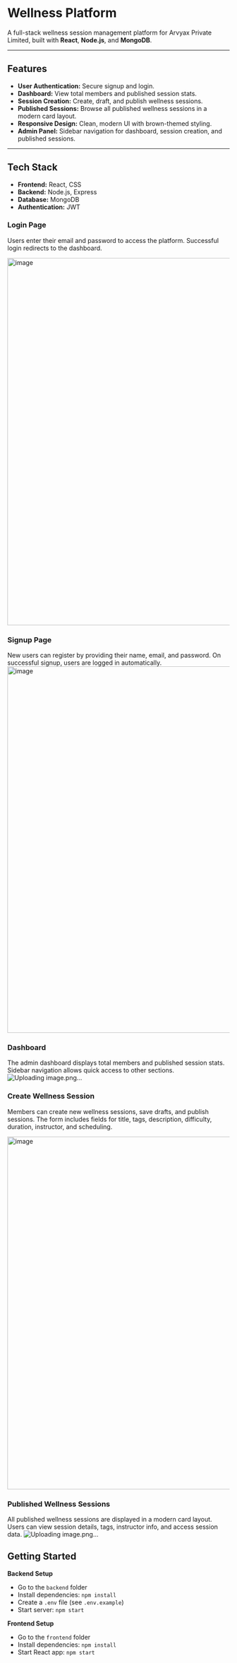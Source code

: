 # Wellness Platform

A full-stack wellness session management platform for Arvyax Private Limited, built with **React**, **Node.js**, and **MongoDB**.

---

## Features

- **User Authentication:** Secure signup and login.
- **Dashboard:** View total members and published session stats.
- **Session Creation:** Create, draft, and publish wellness sessions.
- **Published Sessions:** Browse all published wellness sessions in a modern card layout.
- **Responsive Design:** Clean, modern UI with brown-themed styling.
- **Admin Panel:** Sidebar navigation for dashboard, session creation, and published sessions.

---

## Tech Stack

- **Frontend:** React, CSS
- **Backend:** Node.js, Express
- **Database:** MongoDB
- **Authentication:** JWT

### Login Page
Users enter their email and password to access the platform. Successful login redirects to the dashboard.

<img width="1919" height="832" alt="image" src="https://github.com/user-attachments/assets/9cc6607c-7eeb-41e7-bcee-21abc6994b48" />


### Signup Page
 New users can register by providing their name, email, and password. On successful signup, users are logged in automatically.
 <img width="1905" height="830" alt="image" src="https://github.com/user-attachments/assets/c658adef-dd96-45ef-843c-d8b122047ece" />


 ### Dashboard
 The admin dashboard displays total members and published session stats. Sidebar navigation allows quick access to other sections.
![Uploading image.png…]()



 ### Create Wellness Session
Members can create new wellness sessions, save drafts, and publish sessions. The form includes fields for title, tags, description, difficulty, duration, instructor, and scheduling.

<img width="711" height="799" alt="image" src="https://github.com/user-attachments/assets/97739b19-9c7c-4b9c-9995-a217d340f62a" />


 ### Published Wellness Sessions
 All published wellness sessions are displayed in a modern card layout. Users can view session details, tags, instructor info, and access session data.
![Uploading image.png…]()





 ## Getting Started
 **Backend Setup**
   - Go to the `backend` folder
   - Install dependencies: `npm install`
   - Create a `.env` file (see `.env.example`)
   - Start server: `npm start`

 **Frontend Setup**
   - Go to the `frontend` folder
   - Install dependencies: `npm install`
   - Start React app: `npm start`


